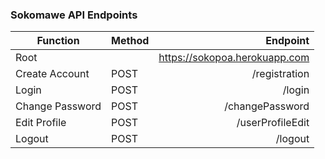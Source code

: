 ### Sokomawe API Endpoints
|Function |Method |Endpoint|
|-------------|-------------|------------:|
|Root||https://sokopoa.herokuapp.com|
|Create Account|POST|/registration|
|Login|POST|/login|
|Change Password|POST|/changePassword|
|Edit Profile|POST|/userProfileEdit|
|Logout|POST|/logout|

